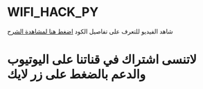 # WIFI_HACK_PY
شاهد الفيديو للتعرف على تفاصيل الكود
<a href="https://youtu.be/RQwNwqyczPc"> اضغط هنا لمشاهدة الشرح</a>
<h1>لاتنسى اشتراك في قناتنا على  اليوتيوب والدعم بالضغط على زر لايك</h1>
